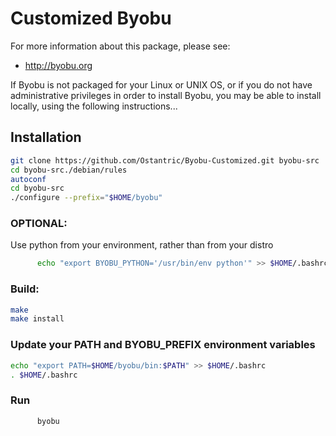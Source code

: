 # Customized Byobu

For more information about this package, please see:
 * http://byobu.org

If Byobu is not packaged for your Linux or UNIX OS, or if you do not have
administrative privileges in order to install Byobu, you may be able to
install locally, using the following instructions...
## Installation
```bash
git clone https://github.com/Ostantric/Byobu-Customized.git byobu-src 
cd byobu-src./debian/rules
autoconf
cd byobu-src
./configure --prefix="$HOME/byobu"
```
### OPTIONAL:

 Use python from your environment, rather than from your distro
```bash
      echo "export BYOBU_PYTHON='/usr/bin/env python'" >> $HOME/.bashrc
```
### Build:
```bash
make
make install
```
### Update your PATH and BYOBU_PREFIX environment variables
```bash
echo "export PATH=$HOME/byobu/bin:$PATH" >> $HOME/.bashrc
. $HOME/.bashrc
```
### Run
```bash
      byobu
```

